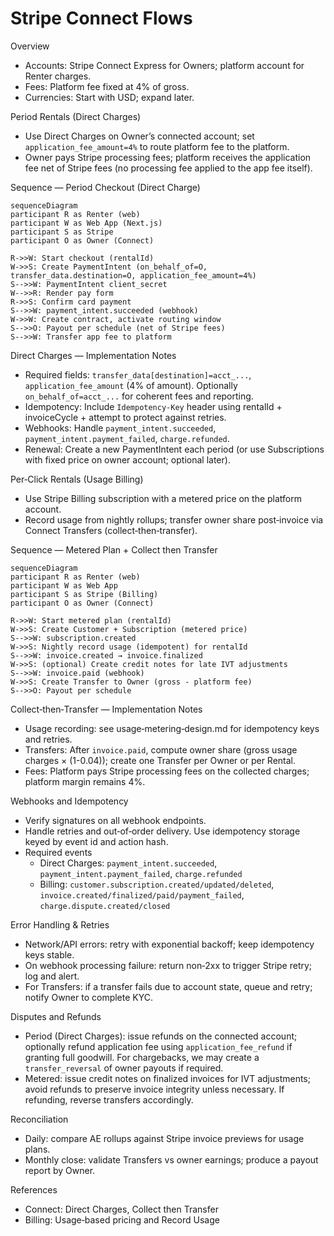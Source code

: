 # Stripe Connect Flows

Overview
- Accounts: Stripe Connect Express for Owners; platform account for Renter charges.
- Fees: Platform fee fixed at 4% of gross.
- Currencies: Start with USD; expand later.

Period Rentals (Direct Charges)
- Use Direct Charges on Owner’s connected account; set `application_fee_amount=4%` to route platform fee to the platform.
- Owner pays Stripe processing fees; platform receives the application fee net of Stripe fees (no processing fee applied to the app fee itself).

Sequence — Period Checkout (Direct Charge)
```mermaid
sequenceDiagram
participant R as Renter (web)
participant W as Web App (Next.js)
participant S as Stripe
participant O as Owner (Connect)

R->>W: Start checkout (rentalId)
W->>S: Create PaymentIntent (on_behalf_of=O, transfer_data.destination=O, application_fee_amount=4%)
S-->>W: PaymentIntent client_secret
W-->>R: Render pay form
R->>S: Confirm card payment
S-->>W: payment_intent.succeeded (webhook)
W->>W: Create contract, activate routing window
S-->>O: Payout per schedule (net of Stripe fees)
S-->>W: Transfer app fee to platform
```

Direct Charges — Implementation Notes
- Required fields: `transfer_data[destination]=acct_...`, `application_fee_amount` (4% of amount). Optionally `on_behalf_of=acct_...` for coherent fees and reporting.
- Idempotency: Include `Idempotency-Key` header using rentalId + invoiceCycle + attempt to protect against retries.
- Webhooks: Handle `payment_intent.succeeded`, `payment_intent.payment_failed`, `charge.refunded`.
- Renewal: Create a new PaymentIntent each period (or use Subscriptions with fixed price on owner account; optional later).

Per‑Click Rentals (Usage Billing)
- Use Stripe Billing subscription with a metered price on the platform account.
- Record usage from nightly rollups; transfer owner share post‑invoice via Connect Transfers (collect‑then‑transfer).

Sequence — Metered Plan + Collect then Transfer
```mermaid
sequenceDiagram
participant R as Renter (web)
participant W as Web App
participant S as Stripe (Billing)
participant O as Owner (Connect)

R->>W: Start metered plan (rentalId)
W->>S: Create Customer + Subscription (metered price)
S-->>W: subscription.created
W->>S: Nightly record usage (idempotent) for rentalId
S-->>W: invoice.created → invoice.finalized
W->>S: (optional) Create credit notes for late IVT adjustments
S-->>W: invoice.paid (webhook)
W->>S: Create Transfer to Owner (gross - platform fee)
S-->>O: Payout per schedule
```

Collect‑then‑Transfer — Implementation Notes
- Usage recording: see usage‑metering‑design.md for idempotency keys and retries.
- Transfers: After `invoice.paid`, compute owner share (gross usage charges × (1-0.04)); create one Transfer per Owner or per Rental.
- Fees: Platform pays Stripe processing fees on the collected charges; platform margin remains 4%.

Webhooks and Idempotency
- Verify signatures on all webhook endpoints.
- Handle retries and out‑of‑order delivery. Use idempotency storage keyed by event id and action hash.
- Required events
  - Direct Charges: `payment_intent.succeeded`, `payment_intent.payment_failed`, `charge.refunded`
  - Billing: `customer.subscription.created/updated/deleted`, `invoice.created/finalized/paid/payment_failed`, `charge.dispute.created/closed`

Error Handling & Retries
- Network/API errors: retry with exponential backoff; keep idempotency keys stable.
- On webhook processing failure: return non‑2xx to trigger Stripe retry; log and alert.
- For Transfers: if a transfer fails due to account state, queue and retry; notify Owner to complete KYC.

Disputes and Refunds
- Period (Direct Charges): issue refunds on the connected account; optionally refund application fee using `application_fee_refund` if granting full goodwill. For chargebacks, we may create a `transfer_reversal` of owner payouts if required.
- Metered: issue credit notes on finalized invoices for IVT adjustments; avoid refunds to preserve invoice integrity unless necessary. If refunding, reverse transfers accordingly.

Reconciliation
- Daily: compare AE rollups against Stripe invoice previews for usage plans.
- Monthly close: validate Transfers vs owner earnings; produce a payout report by Owner.

References
- Connect: Direct Charges, Collect then Transfer
- Billing: Usage‑based pricing and Record Usage

